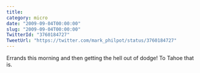 ```yaml
---
title: 
category: micro
date: "2009-09-04T00:00:00"
slug: "2009-09-04T00:00:00"
TwitterId: "3760184727"
TweetUrl: "https://twitter.com/mark_philpot/status/3760184727"
---
```


Errands this morning and then getting the hell out of dodge! To Tahoe that is.

